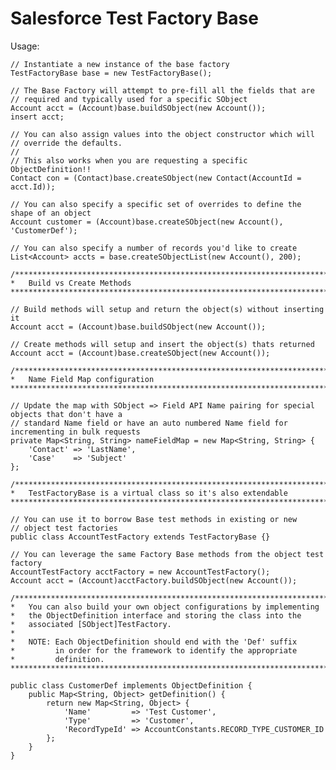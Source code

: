 # Salesforce Test Factory Base

Usage:
    
    // Instantiate a new instance of the base factory
    TestFactoryBase base = new TestFactoryBase();

    // The Base Factory will attempt to pre-fill all the fields that are 
    // required and typically used for a specific SObject 
    Account acct = (Account)base.buildSObject(new Account());
    insert acct;

    // You can also assign values into the object constructor which will 
    // override the defaults.
    //
    // This also works when you are requesting a specific ObjectDefinition!!
    Contact con = (Contact)base.createSObject(new Contact(AccountId = acct.Id));

    // You can also specify a specific set of overrides to define the shape of an object
    Account customer = (Account)base.createSObject(new Account(), 'CustomerDef');

    // You can also specify a number of records you'd like to create 
    List<Account> accts = base.createSObjectList(new Account(), 200);
    
    /*********************************************************************************************** 
    *   Build vs Create Methods
    ***********************************************************************************************/

    // Build methods will setup and return the object(s) without inserting it
    Account acct = (Account)base.buildSObject(new Account());

    // Create methods will setup and insert the object(s) thats returned
    Account acct = (Account)base.createSObject(new Account());

    /*********************************************************************************************** 
    *   Name Field Map configuration
    ***********************************************************************************************/

    // Update the map with SObject => Field API Name pairing for special objects that don't have a
    // standard Name field or have an auto numbered Name field for incrementing in bulk requests
    private Map<String, String> nameFieldMap = new Map<String, String> {
        'Contact' => 'LastName',
        'Case'    => 'Subject'
    };

    /*********************************************************************************************** 
    *   TestFactoryBase is a virtual class so it's also extendable
    ***********************************************************************************************/

    // You can use it to borrow Base test methods in existing or new 
    // object test factories
    public class AccountTestFactory extends TestFactoryBase {}

    // You can leverage the same Factory Base methods from the object test factory
    AccountTestFactory acctFactory = new AccountTestFactory();
    Account acct = (Account)acctFactory.buildSObject(new Account());

    /***********************************************************************************************  
    *   You can also build your own object configurations by implementing
    *   the ObjectDefinition interface and storing the class into the
    *   associated [SObject]TestFactory.
    *
    *   NOTE: Each ObjectDefinition should end with the 'Def' suffix
    *         in order for the framework to identify the appropriate
    *         definition.
    ***********************************************************************************************/

    public class CustomerDef implements ObjectDefinition {
        public Map<String, Object> getDefinition() {
            return new Map<String, Object> {
                'Name'         => 'Test Customer',
                'Type'         => 'Customer',
                'RecordTypeId' => AccountConstants.RECORD_TYPE_CUSTOMER_ID
            };
        }
    }
